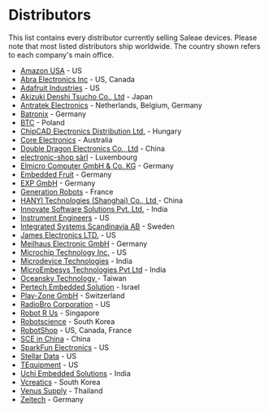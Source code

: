 # Distributors

This list contains every distributor currently selling Saleae devices. Please note that most listed distributors ship worldwide. The country shown refers to each company's main office.

* [Amazon USA](https://www.amazon.com/Logic-Black-Saleae-8-Channel-Analyzer/dp/B0749G85W2/ref=sr_1_1?s=hi&ie=UTF8&qid=1516658879&sr=1-1&keywords=saleae) - US
* [Abra Electronics Inc](https://abra-electronics.com/?subcats=Y&pcode_from_q=Y&pshort=Y&pfull=Y&pname=Y&pkeywords=Y&search_performed=Y&q=saleae&dispatch=products.search) - US, Canada
* [Adafruit Industries](https://www.adafruit.com/?q=Saleae&) - US
* [Akizuki Denshi Tsucho Co., Ltd](http://akizukidenshi.com/catalog/goods/search.aspx?search=x&keyword=saleae&image=%8C%9F%8D%F5) - Japan
* [Antratek Electronics](https://www.antratek.com/catalogsearch/result/?q=saleae) - Netherlands, Belgium, Germany
* [Batronix](http://www.batronix.com/shop/logic-analyzer/Saleae.html) - Germany
* [BTC](https://kamami.pl/22_saleae) - Poland
* [ChipCAD Electronics Distribution Ltd.](https://shop.chipcad.hu/Welcome/Default.aspx?scenarioID=360&pid=1526) - Hungary
* [Core Electronics](http://core-electronics.com.au/search/?q=saleae) - Australia
* [Double Dragon Electronics Co., Ltd](http://www.sl.com.cn/) - China
* [electronic-shop sàrl](https://www.electronic-shop.lu/EN/search?q=saleae) - Luxembourg
* [Elmicro Computer GmbH & Co. KG](http://elmicro.com/de/saleae-logic.html) - Germany
* [Embedded Fruit](http://www.embeddedfruit.de/SaleaeProdukte) - Germany
* [EXP GmbH](http://www.exp-tech.de/hersteller/saleae/) - Germany
* [Generation Robots](https://www.generationrobots.com/en/83_saleae) - France
* [HANYI Technologies \(Shanghai\) Co., Ltd ](http://www.han-yi-tech.com/product/129.html) - China
* [Innovate Software Solutions Pvt. Ltd.](http://innovatesolutions.net/shop/logic-4/) - India
* [Instrument Engineers](http://instrumentengineers.com/logicanalyzers.aspx) - US
* [Integrated Systems Scandinavia AB](http://www.iss.se/default.asp?id=2927&searchfile=saleae) - Sweden
* [James Electronics LTD.](http://www.jameco.com/webapp/wcs/stores/servlet/StoreCatalogDrillDownView?langId=-1&storeId=10001&catalogId=10001&freeText=saleae&search_type=jamecoall) - US
* [Meilhaus Electronic GmbH](https://www.meilhaus.de/infos/saleae/) - Germany
* [Microchip Technology Inc.](http://www.microchipdirect.com/searchparts.aspx?q=saleae&resperpage=10) - US
* [Microdevice Technologies](https://www.microdevice.in/products) - India
* [MicroEmbesys Technologies Pvt Ltd](http://microembesys.com/logic-analyzer/) - India
* [Oceansky Technology ](http://oceansky-technology.com/commerce/product_info.php?products_id=14861&sid=abf33532e1f39dee3759e0f997ad9779) - Taiwan
* [Pertech Embedded Solution](http://www.pertech.co.il/saleae/) - Israel
* [Play-Zone GmbH](http://www.play-zone.ch/en/catalogsearch/result/?q=saleae&x=0&y=0) - Switzerland
* [RadioBro Corporation](http://www.radiobro.com/development-tools/) - US
* [Robot R Us](https://www.robot-r-us.com/) - Singapore
* [Robotscience](http://www.robotscience.kr/goods/search?search_text=saleae&x=0&y=0) - South Korea
* [RobotShop](http://www.robotshop.com/en/catalogsearch/result/index/?general_brand=Saleae&q=saleae) - US, Canada, France
* [SCE in China](http://www.scedg.com/) - China
* [SparkFun Electronics](https://www.sparkfun.com/search/results?term=saleae) - US
* [Stellar Data](http://stellardata.com/) - US
* [TEquipment](http://www.tequipment.net/search/?F_Keyword=saleae) - US
* [Uchi Embedded Solutions](http://uchiembedded.co.in/index.html) - India
* [Vcreatics](http://www.vctec.co.kr/product/search.html?banner_action=&keyword=saleae) - South Korea
* [Venus Supply](http://www.thaieasyelec.com/products/tools-instruments.html) - Thailand
* [Zeitech](http://www.zeitech.de/navi.php?suchausdruck=saleae&JTLSHOP=g8lkc975vlv09krapogli19am3) - Germany



